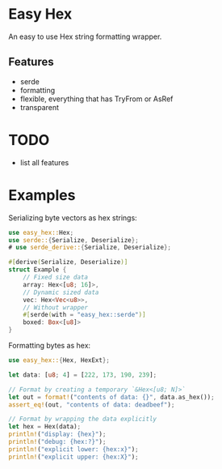 # Easy Hex

An easy to use Hex string formatting wrapper.

## Features

- serde
- formatting
- flexible, everything that has TryFrom or AsRef
- transparent

# TODO

- list all features

# Examples

Serializing byte vectors as hex strings:

```rust
use easy_hex::Hex;
use serde::{Serialize, Deserialize};
# use serde_derive::{Serialize, Deserialize};

#[derive(Serialize, Deserialize)]
struct Example {
    // Fixed size data
    array: Hex<[u8; 16]>,
    // Dynamic sized data
    vec: Hex<Vec<u8>>,
    // Without wrapper
    #[serde(with = "easy_hex::serde")]
    boxed: Box<[u8]>
}

```

Formatting bytes as hex:

```rust
use easy_hex::{Hex, HexExt};

let data: [u8; 4] = [222, 173, 190, 239];

// Format by creating a temporary `&Hex<[u8; N]>`
let out = format!("contents of data: {}", data.as_hex());
assert_eq!(out, "contents of data: deadbeef");

// Format by wrapping the data explicitly
let hex = Hex(data);
println!("display: {hex}");
println!("debug: {hex:?}");
println!("explicit lower: {hex:x}");
println!("explicit upper: {hex:X}");
```
